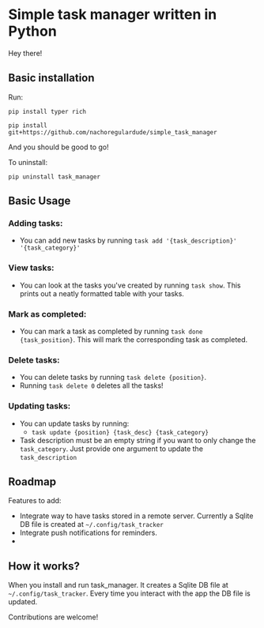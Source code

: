 # Simple task manager written in Python

Hey there!

## Basic installation
Run:

`pip install typer rich`

`pip install git+https://github.com/nachoregulardude/simple_task_manager`

And you should be good to go!

To uninstall:

`pip uninstall task_manager`


## Basic Usage
### Adding tasks:
- You can add new tasks by running `task add '{task_description}' '{task_category}'`

###  View tasks:
- You can look at the tasks you've created by running `task show`. This prints out a neatly formatted table with your tasks.

### Mark as completed:
- You can mark a task as completed by running `task done {task_position}`. This will mark the corresponding task as completed.

### Delete tasks:
- You can delete tasks by running `task delete {position}`.  
- Running `task delete 0` deletes all the tasks!

### Updating tasks:
- You can update tasks by running:
	-  `task update {position} {task_desc} {task_category}` 
- Task description must be an empty string if you want to only change the `task_category`. Just provide one argument to update the `task_description`



## Roadmap
Features to add:
- Integrate way to have tasks stored in a remote server. Currently a Sqlite DB file is created at `~/.config/task_tracker`
- Integrate push notifications for reminders.
- 

## How it works?

When you install and run task_manager. It creates a Sqlite DB file at `~/.config/task_tracker`. Every time you interact with the app the DB file is updated.

Contributions are welcome!
